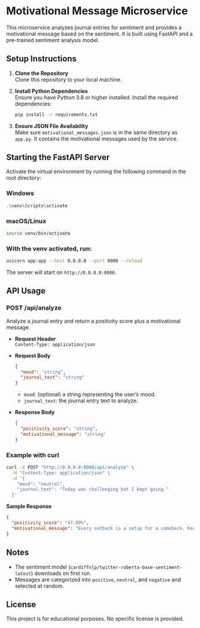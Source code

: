 # Motivational Message Microservice

This microservice analyzes journal entries for sentiment and provides a motivational message based on the sentiment. It is built using FastAPI and a pre-trained sentiment analysis model.

## Setup Instructions

1. **Clone the Repository**  
   Clone this repository to your local machine.

2. **Install Python Dependencies**  
   Ensure you have Python 3.8 or higher installed. Install the required dependencies:
   ```bash
   pip install -r requirements.txt
   ```

3. **Ensure JSON File Availability**  
   Make sure `motivational_messages.json` is in the same directory as `app.py`. It contains the motivational messages used by the service.

## Starting the FastAPI Server

Activate the virtual environment by running the following command in the root directory:

### Windows
```bash
.\venv\Scripts\activate
```

### macOS/Linux
```bash
source venv/bin/activate
```

### With the venv activated, run:
```bash
uvicorn app:app --host 0.0.0.0 --port 8000 --reload
```
The server will start on `http://0.0.0.0:8000`.

## API Usage

### POST /api/analyze

Analyze a journal entry and return a positivity score plus a motivational message.

- **Request Header**  
  `Content-Type: application/json`

- **Request Body**  
  ```json
  {
    "mood": "string",
    "journal_text": "string"
  }
  ```
  - `mood`: (optional) a string representing the user’s mood.  
  - `journal_text`: the journal entry text to analyze.

- **Response Body**  
  ```json
  {
    "positivity_score": "string",
    "motivational_message": "string"
  }
  ```

### Example with curl

```bash
curl -X POST "http://0.0.0.0:8000/api/analyze" \
  -H "Content-Type: application/json" \
  -d '{
    "mood": "neutral",
    "journal_text": "Today was challenging but I kept going."
  }'
```

**Sample Response**  
```json
{
  "positivity_score": "47.89%",
  "motivational_message": "Every setback is a setup for a comeback. Keep going!"
}
```

## Notes

- The sentiment model (`cardiffnlp/twitter-roberta-base-sentiment-latest`) downloads on first run.
- Messages are categorized into `positive`, `neutral`, and `negative` and selected at random.

## License

This project is for educational purposes. No specific license is provided.